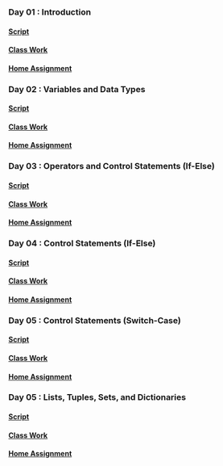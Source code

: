 ### Day 01 : Introduction
#### [Script](notes/day01.html)
#### [Class Work](class_work/day01.html)
#### [Home Assignment](home_assignment/day01.html)

### Day 02 : Variables and Data Types
#### [Script](notes/day02.html)
#### [Class Work](class_work/day02.html)
#### [Home Assignment](home_assignment/day02.html)

### Day 03 : Operators and Control Statements (If-Else)
#### [Script](notes/day03.html)
#### [Class Work](class_work/day03.html)
#### [Home Assignment](home_assignment/day03.html)

### Day 04 : Control Statements (If-Else)
#### [Script](notes/day04.html)
#### [Class Work](class_work/day04.html)
#### [Home Assignment](home_assignment/day04.html)

### Day 05 : Control Statements (Switch-Case)
#### [Script](notes/day05.html)
#### [Class Work](class_work/day05.html)
#### [Home Assignment](home_assignment/day05.html)


### Day 05 : Lists, Tuples, Sets, and Dictionaries
#### [Script](notes/day06.html)
#### [Class Work](class_work/day06.html)
#### [Home Assignment](home_assignment/day06.html)